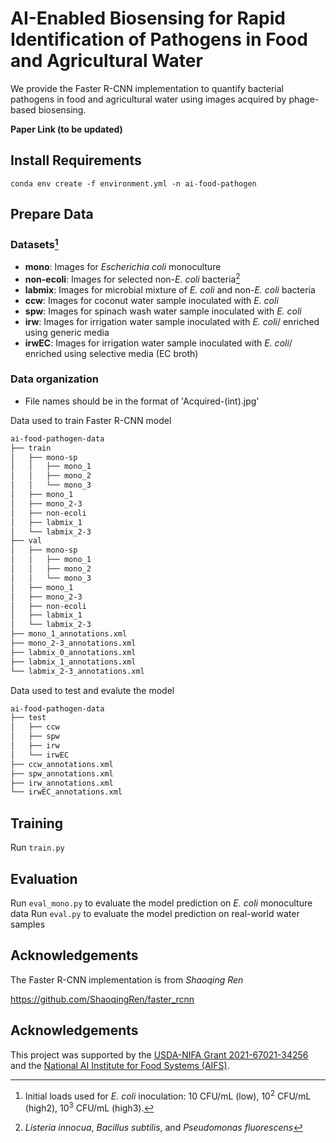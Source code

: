 # AI-Enabled Biosensing for Rapid Identification of Pathogens in Food and Agricultural Water

We provide the Faster R-CNN implementation to quantify bacterial pathogens in food and agricultural water using images acquired by phage-based biosensing.

**Paper Link (to be updated)**

## Install Requirements

```
conda env create -f environment.yml -n ai-food-pathogen
```

## Prepare Data


### **Datasets[^1]**

- **mono**: Images for *Escherichia coli* monoculture
- **non-ecoli**: Images for selected non-*E. coli* bacteria[^2]
- **labmix**: Images for microbial mixture of *E. coli* and non-*E. coli* bacteria
- **ccw**: Images for coconut water sample inoculated with *E. coli*
- **spw**: Images for spinach wash water sample inoculated with *E. coli*
- **irw**: Images for irrigation water sample inoculated with *E. coli*/ enriched using generic media
- **irwEC**: Images for irrigation water sample inoculated with *E. coli*/ enriched using selective media (EC broth)

[^1]: Initial loads used for *E. coli* inoculation: 10 CFU/mL (low), 10<sup>2</sup> CFU/mL (high2), 10<sup>3</sup> CFU/mL (high3).
[^2]: *Listeria innocua*, *Bacillus subtilis*, and *Pseudomonas fluorescens*

### **Data organization**

- File names should be in the format of 'Acquired-(int).jpg'

Data used to train Faster R-CNN model
```bash
ai-food-pathogen-data
├── train
│   ├── mono-sp
│   │   ├── mono_1
│   │   ├── mono_2
│   │   └── mono_3
│   ├── mono_1
│   ├── mono_2-3
│   ├── non-ecoli
│   ├── labmix_1
│   └── labmix_2-3
├── val
│   ├── mono-sp
│   │   ├── mono_1
│   │   ├── mono_2
│   │   └── mono_3
│   ├── mono_1
│   ├── mono_2-3
│   ├── non-ecoli
│   ├── labmix_1
│   └── labmix_2-3
├── mono_1_annotations.xml
├── mono_2-3_annotations.xml
├── labmix_0_annotations.xml
├── labmix_1_annotations.xml
└── labmix_2-3_annotations.xml

```

Data used to test and evalute the model
```bash
ai-food-pathogen-data
├── test
│   ├── ccw
│   ├── spw
│   ├── irw
│   └── irwEC
├── ccw_annotations.xml
├── spw_annotations.xml
├── irw_annotations.xml
└── irwEC_annotations.xml

```

## Training

Run `train.py`

## Evaluation

Run `eval_mono.py` to evaluate the model prediction on *E. coli* monoculture data
Run `eval.py` to evaluate the model prediction on real-world water samples

## Acknowledgements

The Faster R-CNN implementation is from *Shaoqing Ren*

https://github.com/ShaoqingRen/faster_rcnn

## Acknowledgements

This project was supported by the [USDA-NIFA Grant 2021-67021-34256](https://portal.nifa.usda.gov/web/crisprojectpages/1025694-fact-ai-data-efficient-ai-platform-for-label-and-label-free-detection-of-food-bacterial-pathogens.html) and the [National AI Institute for Food Systems (AIFS)](https://aifs.ucdavis.edu).
